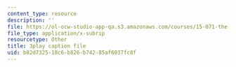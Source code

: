 ```yaml
---
content_type: resource
description: ''
file: https://ol-ocw-studio-app-qa.s3.amazonaws.com/courses/15-071-the-analytics-edge-spring-2017/b82d732518c6b826b74285af6037fc8f_fEXkGiLYDug.srt
file_type: application/x-subrip
resourcetype: Other
title: 3play caption file
uid: b82d7325-18c6-b826-b742-85af6037fc8f
---
```

